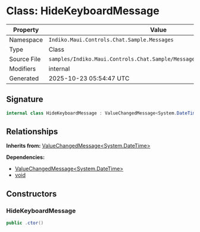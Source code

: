 # Class: HideKeyboardMessage

| Property | Value |
|----------|-------|
| Namespace | `Indiko.Maui.Controls.Chat.Sample.Messages` |
| Type | Class |
| Source File | `samples/Indiko.Maui.Controls.Chat.Sample/Messages/HideKeyboardMessage.cs` |
| Modifiers | internal |
| Generated | 2025-10-23 05:54:47 UTC |

## Signature

```csharp
internal class HideKeyboardMessage : ValueChangedMessage<System.DateTime>
```

## Relationships

**Inherits from:** [ValueChangedMessage<System.DateTime>](ValueChangedMessage_System.DateTime_.md)

**Dependencies:**
- [ValueChangedMessage<System.DateTime>](ValueChangedMessage_System.DateTime_.md)
- [void](void.md)

## Constructors

### HideKeyboardMessage

```csharp
public .ctor()
```

